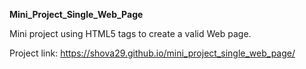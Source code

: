 **Mini_Project_Single_Web_Page**

Mini project using HTML5 tags to create a valid Web page.  

Project link: https://shova29.github.io/mini_project_single_web_page/
